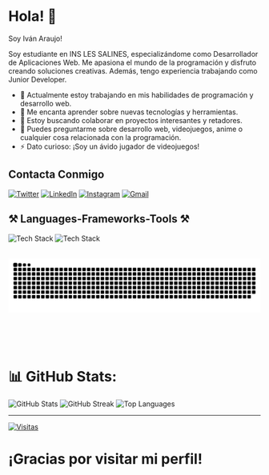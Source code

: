 # Hola! 👋
Soy Iván Araujo!

Soy estudiante en INS LES SALINES, especializándome como Desarrollador de Aplicaciones Web. Me apasiona el mundo de la programación y disfruto creando soluciones creativas. Además, tengo experiencia trabajando como Junior Developer.

- 🔭 Actualmente estoy trabajando en mis habilidades de programación y desarrollo web.
- 🌱 Me encanta aprender sobre nuevas tecnologías y herramientas.
- 👯 Estoy buscando colaborar en proyectos interesantes y retadores.
- 💬 Puedes preguntarme sobre desarrollo web, videojuegos, anime o cualquier cosa relacionada con la programación.
- ⚡ Dato curioso: ¡Soy un ávido jugador de videojuegos!

## Contacta Conmigo
[![Twitter](https://raw.githubusercontent.com/rahuldkjain/github-profile-readme-generator/master/src/images/icons/Social/twitter.svg)](https://twitter.com/ivanaraujo372)
[![LinkedIn](https://raw.githubusercontent.com/rahuldkjain/github-profile-readme-generator/master/src/images/icons/Social/linked-in-alt.svg)](https://linkedin.com/in/iván-araujo-chávez-7b4648211)
[![Instagram](https://raw.githubusercontent.com/rahuldkjain/github-profile-readme-generator/master/src/images/icons/Social/instagram.svg)](https://instagram.com/ivanaraujochavez)
[![Gmail](https://www.svgrepo.com/show/303161/gmail-icon-logo.svg)](mailto:ivanaraujochavez14@gmail.com)

## ⚒️ Languages-Frameworks-Tools ⚒️

![Tech Stack](https://skillicons.dev/icons?i=react,bootstrap,html,css,vscode,github,figma,tailwind,git,aws)
![Tech Stack](https://skillicons.dev/icons?i=nodejs,python,javascript,typescript,php,docker,dotnet,mysql,java,eclipse)

<div align="center">
  <br>
  <img alt="snake eating my contributions" src="https://raw.githubusercontent.com/salesp07/salesp07/output/github-contribution-grid-snake.svg" />
  
  <br/><br/><br/>
</div>

# 📊 GitHub Stats:
![GitHub Stats](https://github-readme-stats.vercel.app/api?username=Ivanaraujo37&theme=radical&hide_border=false&include_all_commits=false&count_private=false)
![GitHub Streak](https://github-readme-streak-stats.herokuapp.com/?user=Ivanaraujo37&theme=radical&hide_border=false)
![Top Languages](https://github-readme-stats.vercel.app/api/top-langs/?username=Ivanaraujo37&theme=radical&hide_border=false&include_all_commits=false&count_private=false&layout=compact)

---

[![Visitas](https://visitcount.itsvg.in/api?id=Ivanaraujo37&icon=0&color=0)](https://visitcount.itsvg.in)

<!-- Proudly created with GPRM ( https://gprm.itsvg.in ) -->

# ¡Gracias por visitar mi perfil!
